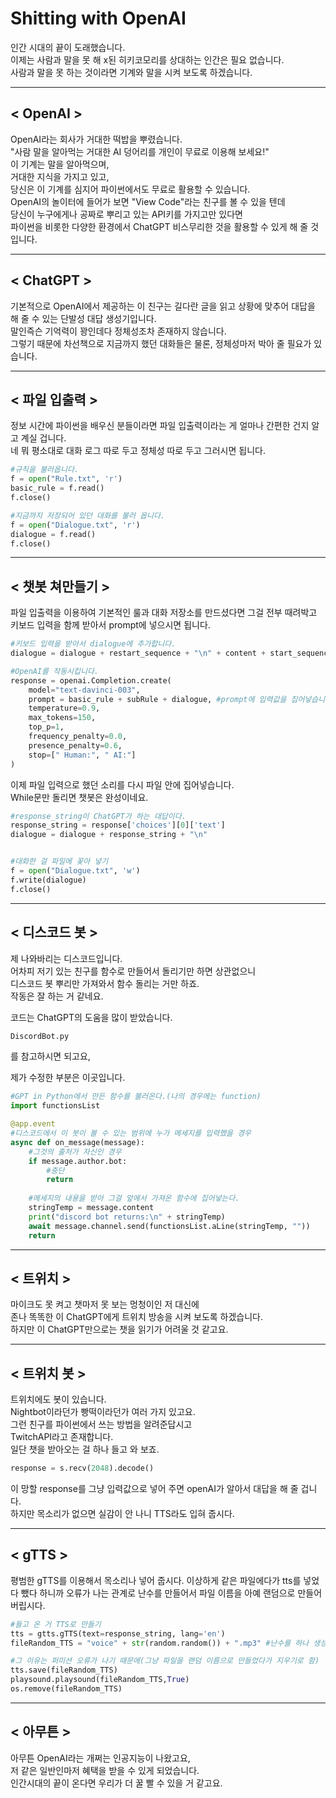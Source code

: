 # Shitting with OpenAI  
인간 시대의 끝이 도래했습니다.  
이제는 사람과 말을 못 해 x된 히키코모리를 상대하는 인간은 필요 없습니다.  
사람과 말을 못 하는 것이라면 기계와 말을 시켜 보도록 하겠습니다.

---

## < OpenAI >
OpenAI라는 회사가 거대한 떡밥을 뿌렸습니다.  
"사람 말을 알아먹는 거대한 AI 덩어리를 개인이 무료로 이용해 보세요!"  
이 기계는 말을 알아먹으며,  
거대한 지식을 가지고 있고,  
당신은 이 기계를 심지어 파이썬에서도 무료로 활용할 수 있습니다.  
OpenAI의 놀이터에 들어가 보면 "View Code"라는 친구를 볼 수 있을 텐데  
당신이 누구에게나 공짜로 뿌리고 있는 API키를 가지고만 있다면  
파이썬을 비롯한 다양한 환경에서 ChatGPT 비스무리한 것을 활용할 수 있게 해 줄 것입니다.  

---

## < ChatGPT >
기본적으로 OpenAI에서 제공하는 이 친구는 길다란 글을 읽고 상황에 맞추어 대답을 해 줄 수 있는 단발성 대답 생성기입니다.  
말인즉슨 기억력이 꽝인데다 정체성조차 존재하지 않습니다.  
그렇기 때문에 차선책으로 지금까지 했던 대화들은 물론, 정체성마저 박아 줄 필요가 있습니다.  

---

## < 파일 입출력 >
정보 시간에 파이썬을 배우신 분들이라면 파일 입출력이라는 게 얼마나 간편한 건지 알고 계실 겁니다.  
네 뭐 평소대로 대화 로그 따로 두고 정체성 따로 두고 그러시면 됩니다.  

```python
#규칙을 불러옵니다.
f = open("Rule.txt", 'r')
basic_rule = f.read()
f.close()

#지금까지 저장되어 있던 대화를 불러 옵니다.
f = open("Dialogue.txt", 'r')
dialogue = f.read()
f.close()
```

---

## < 챗봇 쳐만들기 >
파일 입출력을 이용하여 기본적인 룰과 대화 저장소를 만드셨다면
그걸 전부 때려박고 키보드 입력을 함께 받아서 prompt에 넣으시면 됩니다.

```python
#키보드 입력을 받아서 dialogue에 추가합니다.
dialogue = dialogue + restart_sequence + "\n" + content + start_sequence

#OpenAI를 작동시킵니다.
response = openai.Completion.create(
    model="text-davinci-003",
    prompt = basic_rule + subRule + dialogue, #prompt에 입력값을 집어넣습니다.
    temperature=0.9,
    max_tokens=150,
    top_p=1,
    frequency_penalty=0.0,
    presence_penalty=0.6,
    stop=[" Human:", " AI:"]
)
```

이제 파일 입력으로 했던 소리를 다시 파일 안에 집어넣습니다.  
While문만 돌리면 챗봇은 완성이네요.  

```python
#response_string이 ChatGPT가 하는 대답이다.
response_string = response['choices'][0]['text']
dialogue = dialogue + response_string + "\n"


#대화한 걸 파일에 꽃아 넣기
f = open("Dialogue.txt", 'w')
f.write(dialogue)
f.close()
```

---

## < 디스코드 봇 >
제 나와바리는 디스코드입니다.  
어차피 저기 있는 친구를 함수로 만들어서 돌리기만 하면 상관없으니  
디스코드 봇 뿌리만 가져와서 함수 돌리는 거만 하죠.  
작동은 잘 하는 거 같네요.  

코드는 ChatGPT의 도움을 많이 받았습니다.
```python
DiscordBot.py
```
를 참고하시면 되고요,

제가 수정한 부분은 이곳입니다.
```python
#GPT in Python에서 만든 함수를 불러온다.(나의 경우에는 function)
import functionsList

@app.event
#디스코드에서 이 봇이 볼 수 있는 범위에 누가 메세지를 입력했을 경우
async def on_message(message):
    #그것의 출처가 자신인 경우
    if message.author.bot:
        #중단
        return
    
    #메세지의 내용을 받아 그걸 앞에서 가져온 함수에 집어넣는다.
    stringTemp = message.content
    print("discord bot returns:\n" + stringTemp)
    await message.channel.send(functionsList.aLine(stringTemp, ""))
    return
```

---

## < 트위치 >
마이크도 못 켜고 챗마저 못 보는 멍청이인 저 대신에  
존나 똑똑한 이 ChatGPT에게 트위치 방송을 시켜 보도록 하겠습니다.  
하지만 이 ChatGPT만으로는 챗을 읽기가 어려울 것 같고요.  

---

## < 트위치 봇 >
트위치에도 봇이 있습니다.  
Nightbot이라던가 빵떡이라던가 여러 가지 있고요.  
그런 친구를 파이썬에서 쓰는 방법을 알려준답시고  
TwitchAPI라고 존재합니다.  
일단 챗을 받아오는 걸 하나 들고 와 보죠.  

```python
response = s.recv(2048).decode()
```

이 망할 response를 그냥 입력값으로 넣어 주면 openAI가 알아서 대답을 해 줄 겁니다.  
하지만 목소리가 없으면 실감이 안 나니 TTS라도 입혀 줍시다.  

---

## < gTTS >
평범한 gTTS를 이용해서 목소리나 넣어 줍시다.
이상하게 같은 파일에다가 tts를 넣었다 뺐다 하니까 오류가 나는 관계로
난수를 만들어서 파일 이름을 아예 랜덤으로 만들어 버립시다.
```python
#들고 온 거 TTS로 만들기
tts = gtts.gTTS(text=response_string, lang='en')
fileRandom_TTS = "voice" + str(random.random()) + ".mp3" #난수를 하나 생성

#그 이유는 퍼미션 오류가 나기 때문에(그냥 파일을 랜덤 이름으로 만들었다가 지우기로 함)
tts.save(fileRandom_TTS)
playsound.playsound(fileRandom_TTS,True)
os.remove(fileRandom_TTS)
```

---

## < 아무튼 >
아무튼 OpenAI라는 개쩌는 인공지능이 나왔고요,  
저 같은 일반인마저 혜택을 받을 수 있게 되었습니다.  
인간시대의 끝이 온다면 우리가 더 꿀 빨 수 있을 거 같고요.